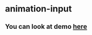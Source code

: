 # animation-input
## You can look at demo [here](https://illya-onyshchuk.github.io/animation-input/.)
